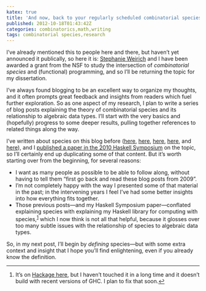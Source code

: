 ```yaml
---
katex: true
title: 'And now, back to your regularly scheduled combinatorial species'
published: 2012-10-18T01:43:42Z
categories: combinatorics,math,writing
tags: combinatorial species,research
---
```


<p>I’ve already mentioned this to people here and there, but haven’t yet announced it publically, so here it is: <a href="http://www.cis.upenn.edu/~sweirich/">Stephanie Weirich</a> and I have been awarded a grant from the NSF to study the intersection of <em>combinatorial species</em> and (functional) programming, and so I’ll be returning the topic for my dissertation.</p>
<p>I’ve always found blogging to be an excellent way to organize my thoughts, and it often prompts great feedback and insights from readers which fuel further exploration. So as one aspect of my research, I plan to write a series of blog posts explaining the theory of combinatorial species and its relationship to algebraic data types. I’ll start with the very basics and (hopefully) progress to some deeper results, pulling together references to related things along the way.</p>
<p>I’ve written about species on this blog before (<a href="http://byorgey.wordpress.com/2009/07/24/introducing-math-combinatorics-species/">here</a>, <a href="http://byorgey.wordpress.com/2009/07/30/primitive-species-and-species-operations/">here</a>, <a href="http://byorgey.wordpress.com/2009/07/31/primitive-species-and-species-operations-part-ii/">here</a>, <a href="http://byorgey.wordpress.com/2009/08/05/species-operations-differentiation/">here</a>, and <a href="http://byorgey.wordpress.com/2010/11/24/species-subtraction-made-simple/">here</a>), and I <a href="http://www.cis.upenn.edu/~byorgey/pub/species-pearl.pdf">published a paper in the 2010 Haskell Symposium</a> on the topic, so I’ll certainly end up duplicating some of that content. But it’s worth starting over from the beginning, for several reasons:</p>
<ul>
<li>I want as many people as possible to be able to follow along, without having to tell them “first go back and read these blog posts from 2009”.</li>
<li>I’m not completely happy with the way I presented some of that material in the past; in the intervening years I feel I’ve had some better insights into how everything fits together.</li>
<li>Those previous posts—and my Haskell Symposium paper—conflated explaining species with explaining my Haskell library for computing with species,<sup><a href="#fn1" class="footnoteRef" id="fnref1">1</a></sup> which I now think is not all that helpful, because it glosses over too many subtle issues with the relationship of species to algebraic data types.</li>
</ul>
<p>So, in my next post, I’ll begin by <em>defining</em> species—but with some extra context and insight that I hope you’ll find enlightening, even if you already know the definition.</p>
<div class="footnotes">
<hr />
<ol>
<li id="fn1"><p>It’s on <a href="http://hackage.haskell.org/package/species">Hackage here</a>,  but I haven’t touched it in a long time and it doesn’t build with  recent versions of GHC. I plan to fix that soon.<a href="#fnref1">↩</a></p></li>
</ol>
</div>

